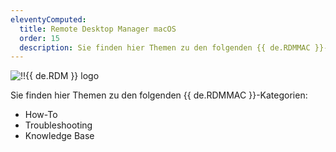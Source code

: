```yaml
---
eleventyComputed:
  title: Remote Desktop Manager macOS
  order: 15
  description: Sie finden hier Themen zu den folgenden {{ de.RDMMAC }}-Kategorien:':' How-To, Troubleshooting und Knowledge Base Themen.
---
```


![!!{{ de.RDM }} logo](https://webdevolutions.blob.core.windows.net/images/projects/remote-desktop-manager/logos/remote-desktop-manager-color-shadow.svg)  

Sie finden hier Themen zu den folgenden {{ de.RDMMAC }}-Kategorien:  

- How-To 
- Troubleshooting 
- Knowledge Base 
